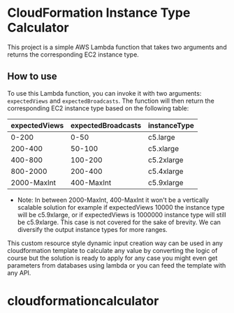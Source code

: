 # CloudFormation Instance Type Calculator

This project is a simple AWS Lambda function that takes two arguments and returns the corresponding EC2 instance type.

## How to use

To use this Lambda function, you can invoke it with two arguments: `expectedViews` and `expectedBroadcasts`. The function will then return the corresponding EC2 instance type based on the following table:

| expectedViews | expectedBroadcasts | instanceType |
|---------------|--------------------|--------------|
|      0-200    |        0-50        |    c5.large  |
|     200-400   |       50-100        |   c5.xlarge  |
|    400-800   |       100-200       |    c5.2xlarge  |
|   800-2000   |      200-400       |    c5.4xlarge |
|   2000-MaxInt   |      400-MaxInt       |    c5.9xlarge |

- Note:  In between 2000-MaxInt, 400-MaxInt it won't be a vertically scalable solution for example if expectedViews 10000 the instance type will be c5.9xlarge, or if expectedViews is 1000000 instance type will still be c5.9xlarge. This case is not covered for the sake of brevity. 
We can diversify the output instance types for more ranges.

This custom resource style dynamic input creation way can be used in any cloudformation template to calculate any value by converting the logic of course but the solution is ready to apply for any case you might even get parameters from databases using lambda or you can feed the template with any API.

# cloudformationcalculator
